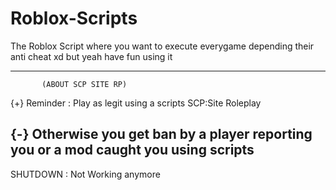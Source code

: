 # Roblox-Scripts
The Roblox Script where you want to execute everygame
depending their anti cheat xd
but yeah have fun using it

-----------------------------------------------
           (ABOUT SCP SITE RP)

{+} Reminder : Play as legit using a scripts SCP:Site Roleplay
                                                                               
{-} Otherwise you get ban by a player reporting you or a mod caught you using scripts
-----------------------------------------------
SHUTDOWN : Not Working anymore
